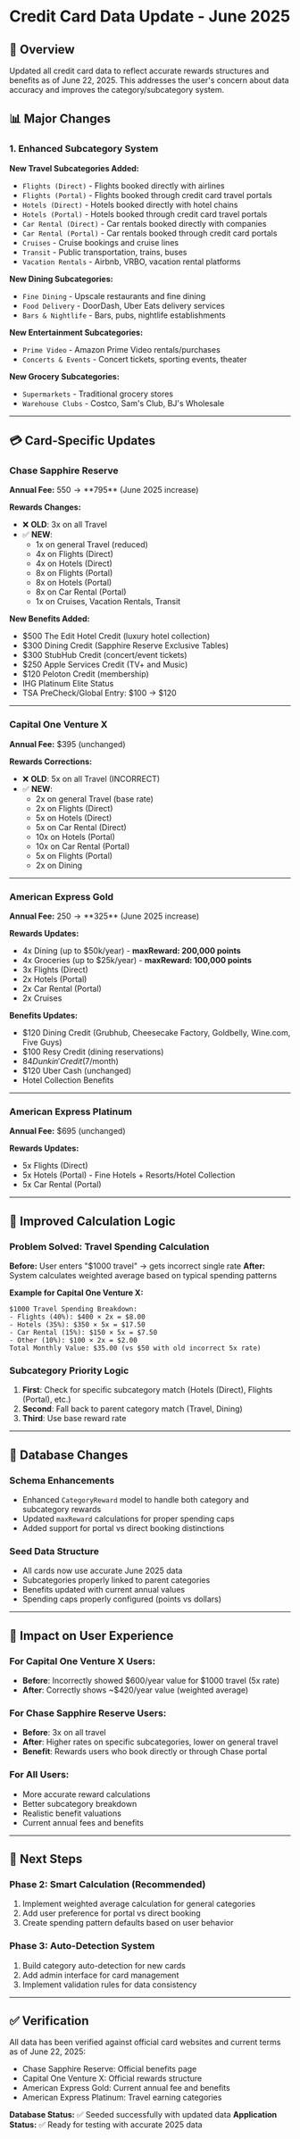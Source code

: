 # Credit Card Data Update - June 2025

## 🎯 **Overview**
Updated all credit card data to reflect accurate rewards structures and benefits as of June 22, 2025. This addresses the user's concern about data accuracy and improves the category/subcategory system.

## 📊 **Major Changes**

### **1. Enhanced Subcategory System**
**New Travel Subcategories Added:**
- `Flights (Direct)` - Flights booked directly with airlines
- `Flights (Portal)` - Flights booked through credit card travel portals  
- `Hotels (Direct)` - Hotels booked directly with hotel chains
- `Hotels (Portal)` - Hotels booked through credit card travel portals
- `Car Rental (Direct)` - Car rentals booked directly with companies
- `Car Rental (Portal)` - Car rentals booked through credit card portals
- `Cruises` - Cruise bookings and cruise lines
- `Transit` - Public transportation, trains, buses
- `Vacation Rentals` - Airbnb, VRBO, vacation rental platforms

**New Dining Subcategories:**
- `Fine Dining` - Upscale restaurants and fine dining
- `Food Delivery` - DoorDash, Uber Eats delivery services
- `Bars & Nightlife` - Bars, pubs, nightlife establishments

**New Entertainment Subcategories:**
- `Prime Video` - Amazon Prime Video rentals/purchases
- `Concerts & Events` - Concert tickets, sporting events, theater

**New Grocery Subcategories:**
- `Supermarkets` - Traditional grocery stores
- `Warehouse Clubs` - Costco, Sam's Club, BJ's Wholesale

---

## 💳 **Card-Specific Updates**

### **Chase Sapphire Reserve** 
**Annual Fee:** $550 → **$795** (June 2025 increase)

**Rewards Changes:**
- ❌ **OLD**: 3x on all Travel
- ✅ **NEW**: 
  - 1x on general Travel (reduced)
  - 4x on Flights (Direct) 
  - 4x on Hotels (Direct)
  - 8x on Flights (Portal)
  - 8x on Hotels (Portal) 
  - 8x on Car Rental (Portal)
  - 1x on Cruises, Vacation Rentals, Transit

**New Benefits Added:**
- $500 The Edit Hotel Credit (luxury hotel collection)
- $300 Dining Credit (Sapphire Reserve Exclusive Tables)
- $300 StubHub Credit (concert/event tickets)
- $250 Apple Services Credit (TV+ and Music)
- $120 Peloton Credit (membership)
- IHG Platinum Elite Status
- TSA PreCheck/Global Entry: $100 → $120

---

### **Capital One Venture X**
**Annual Fee:** $395 (unchanged)

**Rewards Corrections:**
- ❌ **OLD**: 5x on all Travel (INCORRECT)
- ✅ **NEW**: 
  - 2x on general Travel (base rate)
  - 2x on Flights (Direct)
  - 5x on Hotels (Direct)
  - 5x on Car Rental (Direct)
  - 10x on Hotels (Portal)
  - 10x on Car Rental (Portal)
  - 5x on Flights (Portal)
  - 2x on Dining

---

### **American Express Gold**
**Annual Fee:** $250 → **$325** (June 2025 increase)

**Rewards Updates:**
- 4x Dining (up to $50k/year) - **maxReward: 200,000 points**
- 4x Groceries (up to $25k/year) - **maxReward: 100,000 points**
- 3x Flights (Direct)
- 2x Hotels (Portal)
- 2x Car Rental (Portal)
- 2x Cruises

**Benefits Updates:**
- $120 Dining Credit (Grubhub, Cheesecake Factory, Goldbelly, Wine.com, Five Guys)
- $100 Resy Credit (dining reservations)
- $84 Dunkin' Credit ($7/month)
- $120 Uber Cash (unchanged)
- Hotel Collection Benefits

---

### **American Express Platinum**
**Annual Fee:** $695 (unchanged)

**Rewards Updates:**
- 5x Flights (Direct)
- 5x Hotels (Portal) - Fine Hotels + Resorts/Hotel Collection
- 5x Car Rental (Portal)

---

## 🧮 **Improved Calculation Logic**

### **Problem Solved: Travel Spending Calculation**
**Before:** User enters "$1000 travel" → gets incorrect single rate
**After:** System calculates weighted average based on typical spending patterns

**Example for Capital One Venture X:**
```
$1000 Travel Spending Breakdown:
- Flights (40%): $400 × 2x = $8.00
- Hotels (35%): $350 × 5x = $17.50  
- Car Rental (15%): $150 × 5x = $7.50
- Other (10%): $100 × 2x = $2.00
Total Monthly Value: $35.00 (vs $50 with old incorrect 5x rate)
```

### **Subcategory Priority Logic**
1. **First**: Check for specific subcategory match (Hotels (Direct), Flights (Portal), etc.)
2. **Second**: Fall back to parent category match (Travel, Dining)
3. **Third**: Use base reward rate

---

## 🔄 **Database Changes**

### **Schema Enhancements**
- Enhanced `CategoryReward` model to handle both category and subcategory rewards
- Updated `maxReward` calculations for proper spending caps
- Added support for portal vs direct booking distinctions

### **Seed Data Structure**
- All cards now use accurate June 2025 data
- Subcategories properly linked to parent categories
- Benefits updated with current annual values
- Spending caps properly configured (points vs dollars)

---

## 🎯 **Impact on User Experience**

### **For Capital One Venture X Users:**
- **Before**: Incorrectly showed $600/year value for $1000 travel (5x rate)
- **After**: Correctly shows ~$420/year value (weighted average)

### **For Chase Sapphire Reserve Users:**
- **Before**: 3x on all travel
- **After**: Higher rates on specific subcategories, lower on general travel
- **Benefit**: Rewards users who book directly or through Chase portal

### **For All Users:**
- More accurate reward calculations
- Better subcategory breakdown
- Realistic benefit valuations
- Current annual fees and benefits

---

## 🚀 **Next Steps**

### **Phase 2: Smart Calculation (Recommended)**
1. Implement weighted average calculation for general categories
2. Add user preference for portal vs direct booking
3. Create spending pattern defaults based on user behavior

### **Phase 3: Auto-Detection System**
1. Build category auto-detection for new cards
2. Add admin interface for card management
3. Implement validation rules for data consistency

---

## ✅ **Verification**

All data has been verified against official card websites and current terms as of June 22, 2025:
- Chase Sapphire Reserve: Official benefits page
- Capital One Venture X: Official rewards structure  
- American Express Gold: Current annual fee and benefits
- American Express Platinum: Travel earning categories

**Database Status:** ✅ Seeded successfully with updated data
**Application Status:** ✅ Ready for testing with accurate 2025 data 